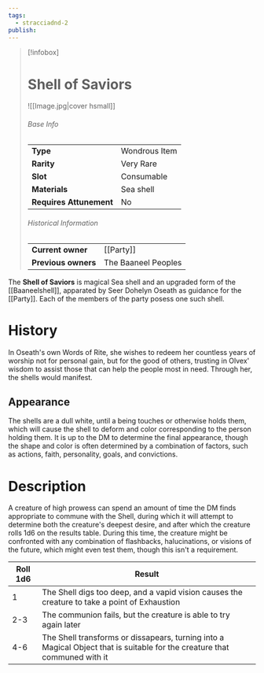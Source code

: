 ```yaml
---
tags:
  - stracciadnd-2
publish:
---
```


> [!infobox]  
> # Shell of Saviors
> ![[Image.jpg|cover hsmall]]
> ###### Base Info
> | | |
> |---|---|
> | **Type** | Wondrous Item |
> | **Rarity** | Very Rare |
> | **Slot** | Consumable |
> | **Materials** | Sea shell |
> | **Requires Attunement** | No |
> ###### Historical Information
> | | |
> |---|---|
> | **Current owner** | [[Party]] |
> | **Previous owners** | The Baaneel Peoples |

The **Shell of Saviors** is magical Sea shell and an upgraded form of the [[Baaneelshell]], apparated by Seer Dohelyn Oseath as guidance for the [[Party]]. Each of the members of the party posess one such shell.
# History
In Oseath's own Words of Rite, she wishes to redeem her countless years of worship not for personal gain, but for the good of others, trusting in Olvex' wisdom to assist those that can help the people most in need. Through her, the shells would manifest.
## Appearance
The shells are a dull white, until a being touches or otherwise holds them, which will cause the shell to deform and color corresponding to the person holding them. It is up to the DM to determine the final appearance,  though the shape and color is often determined by a combination of factors, such as actions, faith, personality, goals, and convictions. 
# Description
A creature of high prowess can spend an amount of time the DM finds appropriate to commune with the Shell, during which it will attempt to determine both the creature's deepest desire, and after which the creature rolls 1d6 on the results table. During this time, the creature might be confronted with any combination of flashbacks, halucinations, or visions of the future, which might even test them, though this isn't a requirement.

| Roll 1d6 | Result                                                                                                                    |
| -------- | ------------------------------------------------------------------------------------------------------------------------- |
| 1        | The Shell digs too deep, and a vapid vision causes the creature to take a point of Exhaustion                             |
| 2-3      | The communion fails, but the creature is able to try again later                                                          |
| 4-6      | The Shell transforms or dissapears, turning into a Magical Object that is suitable for the creature that communed with it |
